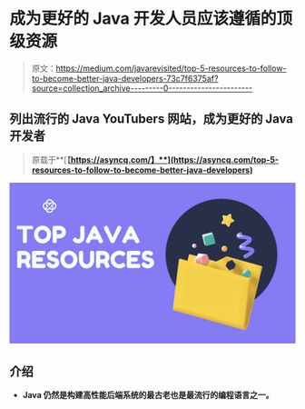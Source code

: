 # 成为更好的 Java 开发人员应该遵循的顶级资源

> 原文：<https://medium.com/javarevisited/top-5-resources-to-follow-to-become-better-java-developers-73c7f6375af?source=collection_archive---------0----------------------->

## 列出流行的 Java YouTubers 网站，成为更好的 Java 开发者

> 原载于**[**【https://asyncq.com/】**](https://asyncq.com/top-5-resources-to-follow-to-become-better-java-developers)**

**![](img/037e77ad4b5cbfe3320a87b04bee6089.png)**

## **介绍**

*   **Java 仍然是构建高性能后端系统的最古老也是最流行的编程语言之一。**
